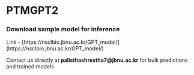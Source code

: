 <h1>PTMGPT2</h1>

<h3>Download sample model for inference</h3>
<p>Link - [https://nsclbio.jbnu.ac.kr/GPT_model/](https://nsclbio.jbnu.ac.kr/GPT_model/)</p>
<p>Contact us directly at <b>palisthashrestha7@jbnu.ac.kr</b> for bulk predictions and trained models</p>

